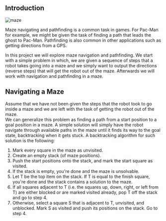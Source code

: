## Introduction

![maze](https://user-images.githubusercontent.com/38334354/117198309-df7b8780-adb6-11eb-8f2e-f0a23ab35742.png)


Maze navigating and pathfinding is a common task in games. For Pac-Man for example, we
might be given the task of finding a path that leads the ghost to Pac-Man. Pathfinding is also
common in other applications such as getting directions from a GPS.

In this project we will explore maze navigation and pathfinding. We start with a simple problem
in which, we are given a sequence of steps that a robot takes going into a maze and we simply
want to output the directions (reverse steps) that will get the robot out of the maze. Afterwards
we will work with navigation and pathfinding in a maze.

## Navigating a Maze
Assume that we have not been given the steps that the robot took to go inside a maze and we
are left with the task of getting the robot out of the maze. <br /> 
We can generalize this problem as finding a path from a start position to a goal position in a
maze. A simple solution will simply have the robot navigate through available paths in the maze
until it finds its way to the goal state, backtracking when it gets stuck. A backtracking
algorithm for such solution is the following:
1. Mark every square in the maze as unvisited.
2. Create an empty stack (of maze positions).
3. Push the start positions onto the stack, and mark the start square as visited.
4. If the stack is empty, you're done and the maze is unsolvable.
5. Let T be the top item on the stack. If T is equal to the finish square, you're done
and the stack contains a solution to the maze.
6. If all squares adjacent to T (i.e. the squares up, down, right, or left from T) are
either blocked or are marked visited already, pop T off the stack and go to step 4.
7. Otherwise, select a square S that is adjacent to T, unvisited, and unblocked.
Mark S as visited and push its positions on the stack. Go to step 4.
